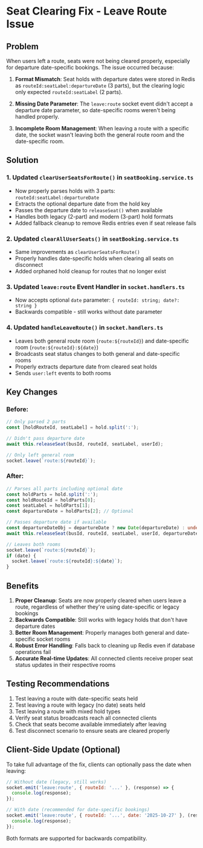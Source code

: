 # Seat Clearing Fix - Leave Route Issue

## Problem
When users left a route, seats were not being cleared properly, especially for departure date-specific bookings. The issue occurred because:

1. **Format Mismatch**: Seat holds with departure dates were stored in Redis as `routeId:seatLabel:departureDate` (3 parts), but the clearing logic only expected `routeId:seatLabel` (2 parts).

2. **Missing Date Parameter**: The `leave:route` socket event didn't accept a departure date parameter, so date-specific rooms weren't being handled properly.

3. **Incomplete Room Management**: When leaving a route with a specific date, the socket wasn't leaving both the general route room and the date-specific room.

## Solution

### 1. Updated `clearUserSeatsForRoute()` in `seatBooking.service.ts`
- Now properly parses holds with 3 parts: `routeId:seatLabel:departureDate`
- Extracts the optional departure date from the hold key
- Passes the departure date to `releaseSeat()` when available
- Handles both legacy (2-part) and modern (3-part) hold formats
- Added fallback cleanup to remove Redis entries even if seat release fails

### 2. Updated `clearAllUserSeats()` in `seatBooking.service.ts`
- Same improvements as `clearUserSeatsForRoute()`
- Properly handles date-specific holds when clearing all seats on disconnect
- Added orphaned hold cleanup for routes that no longer exist

### 3. Updated `leave:route` Event Handler in `socket.handlers.ts`
- Now accepts optional `date` parameter: `{ routeId: string; date?: string }`
- Backwards compatible - still works without date parameter

### 4. Updated `handleLeaveRoute()` in `socket.handlers.ts`
- Leaves both general route room (`route:${routeId}`) and date-specific room (`route:${routeId}:${date}`)
- Broadcasts seat status changes to both general and date-specific rooms
- Properly extracts departure date from cleared seat holds
- Sends `user:left` events to both rooms

## Key Changes

### Before:
```typescript
// Only parsed 2 parts
const [holdRouteId, seatLabel] = hold.split(':');

// Didn't pass departure date
await this.releaseSeat(busId, routeId, seatLabel, userId);

// Only left general room
socket.leave(`route:${routeId}`);
```

### After:
```typescript
// Parses all parts including optional date
const holdParts = hold.split(':');
const holdRouteId = holdParts[0];
const seatLabel = holdParts[1];
const departureDate = holdParts[2]; // Optional

// Passes departure date if available
const departureDateObj = departureDate ? new Date(departureDate) : undefined;
await this.releaseSeat(busId, routeId, seatLabel, userId, departureDateObj);

// Leaves both rooms
socket.leave(`route:${routeId}`);
if (date) {
  socket.leave(`route:${routeId}:${date}`);
}
```

## Benefits

1. **Proper Cleanup**: Seats are now properly cleared when users leave a route, regardless of whether they're using date-specific or legacy bookings
2. **Backwards Compatible**: Still works with legacy holds that don't have departure dates
3. **Better Room Management**: Properly manages both general and date-specific socket rooms
4. **Robust Error Handling**: Falls back to cleaning up Redis even if database operations fail
5. **Accurate Real-time Updates**: All connected clients receive proper seat status updates in their respective rooms

## Testing Recommendations

1. Test leaving a route with date-specific seats held
2. Test leaving a route with legacy (no date) seats held
3. Test leaving a route with mixed hold types
4. Verify seat status broadcasts reach all connected clients
5. Check that seats become available immediately after leaving
6. Test disconnect scenario to ensure seats are cleared properly

## Client-Side Update (Optional)

To take full advantage of the fix, clients can optionally pass the date when leaving:

```javascript
// Without date (legacy, still works)
socket.emit('leave:route', { routeId: '...' }, (response) => {
  console.log(response);
});

// With date (recommended for date-specific bookings)
socket.emit('leave:route', { routeId: '...', date: '2025-10-27' }, (response) => {
  console.log(response);
});
```

Both formats are supported for backwards compatibility.

